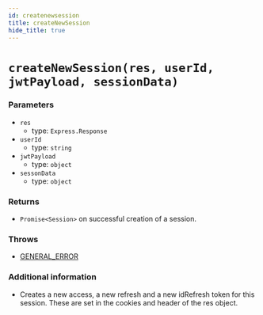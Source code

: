 ```yaml
---
id: createnewsession
title: createNewSession
hide_title: true
---
```


# ``createNewSession(res, userId, jwtPayload, sessionData)``
### Parameters

- ``res`` 
  - type: ``Express.Response``
- ``userId``
  - type: ``string``
- ``jwtPayload``
  - type: ``object``
- ``sessonData``
  - type: ``object``


### Returns
- ``Promise<Session>``  on successful creation of a session.

### Throws
- [GENERAL_ERROR](./../errors/general_error)

### Additional information
- Creates a new access, a new refresh and a new idRefresh token for this session. These are set in the cookies and header of the res object.